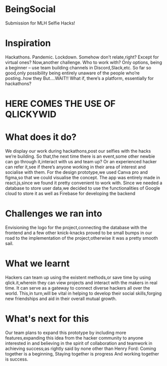 # BeingSocial
Submission for MLH Selfie Hacks!

# Inspiration 
Hackathons. Pandemic. Lockdown.
Somehow don’t relate,right? Except for virtual ones?
Now,another challenge. Who to work with?
Only options, being a beginner – use team building channels in Discord,Slack,etc.
So far so good,only possibility being entirely unaware of the people who’re posting..how they
But….WAIT!!
What if, there’s a platform, essentially for hackathons?

# HERE COMES THE USE OF QLICKYWID

# What does it do?
We display our work during hackathons,post our selfies with the hacks we’re building. So that,the next time there is an event,some other newbie can go through it,interact with us and team up? Or an experienced hacker can refer it,see if there’s anyone working in their area of interest and socialise with them.
For the design prototype,we used Canva pro and figma,so that we could visualise the concept. The app was entirely made in react.js,since we found it pretty convenient to work with. Since we needed a database to store user data,we decided to use the functionalities of Google cloud to store it as well as Firebase for developing the backend


# Challenges we ran into
Envisioning the logo for the project,connecting the database with the frontend and a few other knick-knacks proved to be small bumps in our road to the implementation of the project;otherwise it was a pretty smooth sail.

# What we learnt
Hackers can team up using the existent methods,or save time by using qlick.it,wherein they can view projects and interact with the makers in real time. It can serve as a gateway to connect diverse hackers all over the world. This,in turn,will be vital in helping to develop their social skills,forging new friendships and aid in their overall mutual growth.

# What's next for this
Our team plans to expand this prototype by including more features,expanding this idea from the hacker community to anyone interested in and believing in the spirit of collaboration and teamwork in achieving success;as rightly said by none other than Henry Ford:
Coming together is a beginning,
Staying together is progress
And working together is success.
